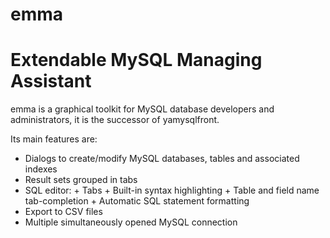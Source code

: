 emma
====
Extendable MySQL Managing Assistant
===================================

emma is a graphical toolkit for MySQL database developers and administrators, it is the successor of yamysqlfront. 
 
 Its main features are: 
 * Dialogs to create/modify MySQL databases, tables and associated indexes 
 * Result sets grouped in tabs 
 * SQL editor: + Tabs + Built-in syntax highlighting + Table and field name
   tab-completion + Automatic SQL statement formatting 
 * Export to CSV files 
 * Multiple simultaneously opened MySQL connection
